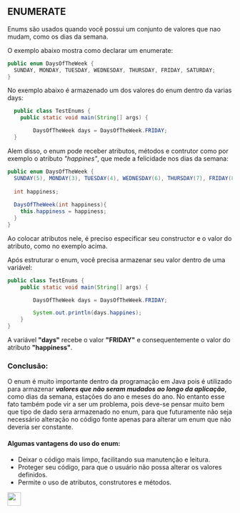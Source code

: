 ## ENUMERATE

Enums são usados quando você possui um conjunto de valores que nao mudam, como os dias da semana.

O exemplo abaixo mostra como declarar um enumerate:

```java 
public enum DaysOfTheWeek {
  SUNDAY, MONDAY, TUESDAY, WEDNESDAY, THURSDAY, FRIDAY, SATURDAY;
}
```
No exemplo abaixo é armazenado um dos valores do enum dentro da varias days:

``` java
  public class TestEnums {
    public static void main(String[] args) {

        DaysOfTheWeek days = DaysOfTheWeek.FRIDAY;
  }
```

Alem disso, o enum pode receber atributos, métodos e contrutor como por exemplo o atributo *"happines"*, que mede a felicidade nos dias da semana:

```java 
public enum DaysOfTheWeek {
  SUNDAY(5), MONDAY(3), TUESDAY(4), WEDNESDAY(6), THURSDAY(7), FRIDAY(8), SATURDAY(10);
  
  int happiness;
  
  DaysOfTheWeek(int happiness){
    this.happiness = happiness;
  }
}
```
Ao colocar atributos nele, é preciso especificar seu constructor e o valor do atributo, como no exemplo acima.

Após estruturar o enum, você precisa armazenar seu valor dentro de uma variável:

```java
public class TestEnums {
    public static void main(String[] args) {

        DaysOfTheWeek days = DaysOfTheWeek.FRIDAY;

        System.out.println(days.happines);
    }
}
```
A variável **"days"** recebe o valor **"FRIDAY"** e consequentemente o valor do atributo **"happiness"**.

### Conclusão:

O enum é muito importante dentro da programação em Java pois é utilizado para armazenar ***valores que não seram mudados ao longo da aplicação***, como dias da semana, estações do ano e meses do ano. No entanto esse fato também pode vir a ser um problema, pois deve-se pensar muito bem que tipo de dado sera armazenado no enum, para que futuramente não seja necessário alteração no código fonte apenas para alterar um enum que não deveria ser constante. 

#### Algumas vantagens do uso do enum:

  - Deixar o código mais limpo, facilitando sua manutenção e leitura.
  - Proteger seu código, para que o usuário não possa alterar os valores definidos.
  - Permite o uso de atributos, construtores e métodos.
 

[<img width="30" src="https://cdn-icons-png.flaticon.com/512/137/137518.png" alt="" title="" class="loaded">](/README.md)
